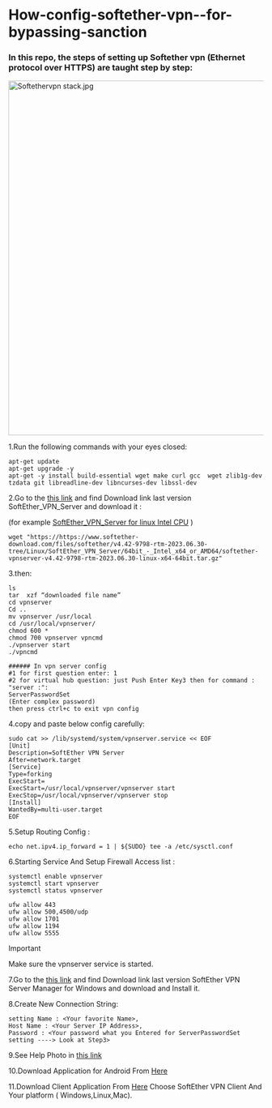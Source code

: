 # How-config-softether-vpn--for-bypassing-sanction
### In this repo, the steps of setting up Softether vpn (Ethernet protocol over HTTPS) are taught step by step:



<p><a href="https://commons.wikimedia.org/wiki/File:Softethervpn_stack.jpg#/media/File:Softethervpn_stack.jpg"><img src="https://upload.wikimedia.org/wikipedia/commons/b/b2/Softethervpn_stack.jpg" alt="Softethervpn stack.jpg" height="700" width="750"></a></p>


1.Run the following commands with your eyes closed:
```
apt-get update
apt-get upgrade -y
apt-get -y install build-essential wget make curl gcc  wget zlib1g-dev tzdata git libreadline-dev libncurses-dev libssl-dev

```
2.Go to the [this link](https://www.softether-download.com/en.aspx?product=softether/) and find Download link last version SoftEther_VPN_Server
and download it :

(for  example [SoftEther_VPN_Server for linux Intel CPU](https://https://www.softether-download.com/files/softether/v4.42-9798-rtm-2023.06.30-tree/Linux/SoftEther_VPN_Server/64bit_-_Intel_x64_or_AMD64/softether-vpnserver-v4.42-9798-rtm-2023.06.30-linux-x64-64bit.tar.gz/) )
```
wget "https://https://www.softether-download.com/files/softether/v4.42-9798-rtm-2023.06.30-tree/Linux/SoftEther_VPN_Server/64bit_-_Intel_x64_or_AMD64/softether-vpnserver-v4.42-9798-rtm-2023.06.30-linux-x64-64bit.tar.gz"

```
3.then:
```
ls
tar  xzf “downloaded file name”
cd vpnserver
Cd ..
mv vpnserver /usr/local
cd /usr/local/vpnserver/
chmod 600 *
chmod 700 vpnserver vpncmd
./vpnserver start
./vpncmd

###### In vpn server config
#1 for first question enter: 1
#2 for virtual hub question: just Push Enter Key3 then for command : "server :":
ServerPasswordSet
(Enter complex password)
then press ctrl+c to exit vpn config

```
4.copy and paste below config carefully:
```
sudo cat >> /lib/systemd/system/vpnserver.service << EOF
[Unit]
Description=SoftEther VPN Server
After=network.target
[Service]
Type=forking
ExecStart=
ExecStart=/usr/local/vpnserver/vpnserver start
ExecStop=/usr/local/vpnserver/vpnserver stop
[Install]
WantedBy=multi-user.target
EOF

```

5.Setup Routing Config :
```
echo net.ipv4.ip_forward = 1 | ${SUDO} tee -a /etc/sysctl.conf
```

6.Starting Service And Setup Firewall Access list :
```
systemctl enable vpnserver
systemctl start vpnserver
systemctl status vpnserver

ufw allow 443
ufw allow 500,4500/udp
ufw allow 1701
ufw allow 1194
ufw allow 5555

```

> [!IMPORTANT]
> Make sure the vpnserver service is started.

7.Go to the [this link](https://www.softether-download.com/en.aspx?product=softether/) and find Download link last version SoftEther VPN Server Manager for Windows
and download  and Install it.


8.Create New Connection String:
```
setting Name : <Your favorite Name>,
Host Name : <Your Server IP Address>,
Password : <Your password what you Entered for ServerPasswordSet setting ----> Look at Step3> 
```

9.See Help Photo in [this link](https://1drv.ms/i/s!Ap7hnxnt2U1JgUvh58SD_y49dKWn?e=Ssrkzs)

10.Download Application for Android From [Here](https://1drv.ms/u/s!Ap7hnxnt2U1JgUxrueHJQsAeOYf0?e=1DQZAq)

11.Download Client Application From [Here](https://1drv.ms/u/s!Ap7hnxnt2U1JgUxrueHJQsAeOYf0?e=1DQZAq) Choose SoftEther VPN Client And Your platform ( Windows,Linux,Mac).












